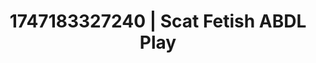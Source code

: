 ---
categories:
- Nude Olympics
- Retro fantasy play
- Flushed skin
- Erotic escapism
- Modest MILF
image: /assets/images/1747183327240.webp
layout: post
seo:
  description: Featured content with artistic ABDL Play, Scat Fetish. HD images available.
  keywords: ABDL Play, Scat Fetish
  og_image: /assets/images/1747183327240.webp
  schema_type: VisualArtwork
tags:
- ABDL Play
- Scat Fetish
- '#1747183327240'
title: 1747183327240 | Scat Fetish ABDL Play
---